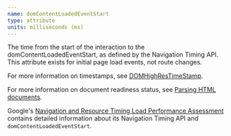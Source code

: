 ```yaml
---
name: domContentLoadedEventStart
type: attribute
units: milliseconds (ms)
---
```


The time from the start of the interaction to the domContentLoadedEventStart, as defined by the Navigation Timing API. This attribute exists for initial page load events, not route changes.

For more information on timestamps, see [DOMHighResTimeStamp](https://developer.mozilla.org/en-US/docs/Web/API/DOMHighResTimeStamp).

For more information on document readiness status, see [Parsing HTML documents](https://html.spec.whatwg.org/multipage/parsing.html#the-end).

Google's [Navigation and Resource Timing Load Performance Assessment](https://developers.google.com/web/fundamentals/performance/navigation-and-resource-timing) contains detailed information about its Navigation Timing API and `domContentLoadedEventStart`.